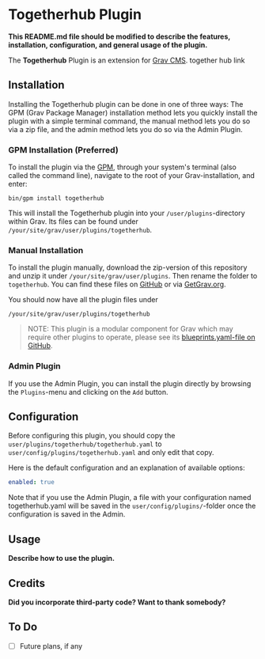 # Togetherhub Plugin

**This README.md file should be modified to describe the features, installation, configuration, and general usage of the plugin.**

The **Togetherhub** Plugin is an extension for [Grav CMS](https://github.com/getgrav/grav). together hub link

## Installation

Installing the Togetherhub plugin can be done in one of three ways: The GPM (Grav Package Manager) installation method lets you quickly install the plugin with a simple terminal command, the manual method lets you do so via a zip file, and the admin method lets you do so via the Admin Plugin.

### GPM Installation (Preferred)

To install the plugin via the [GPM](https://learn.getgrav.org/cli-console/grav-cli-gpm), through your system's terminal (also called the command line), navigate to the root of your Grav-installation, and enter:

    bin/gpm install togetherhub

This will install the Togetherhub plugin into your `/user/plugins`-directory within Grav. Its files can be found under `/your/site/grav/user/plugins/togetherhub`.

### Manual Installation

To install the plugin manually, download the zip-version of this repository and unzip it under `/your/site/grav/user/plugins`. Then rename the folder to `togetherhub`. You can find these files on [GitHub](https://github.com//grav-plugin-togetherhub) or via [GetGrav.org](https://getgrav.org/downloads/plugins).

You should now have all the plugin files under

    /your/site/grav/user/plugins/togetherhub
	
> NOTE: This plugin is a modular component for Grav which may require other plugins to operate, please see its [blueprints.yaml-file on GitHub](https://github.com//grav-plugin-togetherhub/blob/main/blueprints.yaml).

### Admin Plugin

If you use the Admin Plugin, you can install the plugin directly by browsing the `Plugins`-menu and clicking on the `Add` button.

## Configuration

Before configuring this plugin, you should copy the `user/plugins/togetherhub/togetherhub.yaml` to `user/config/plugins/togetherhub.yaml` and only edit that copy.

Here is the default configuration and an explanation of available options:

```yaml
enabled: true
```

Note that if you use the Admin Plugin, a file with your configuration named togetherhub.yaml will be saved in the `user/config/plugins/`-folder once the configuration is saved in the Admin.

## Usage

**Describe how to use the plugin.**

## Credits

**Did you incorporate third-party code? Want to thank somebody?**

## To Do

- [ ] Future plans, if any

